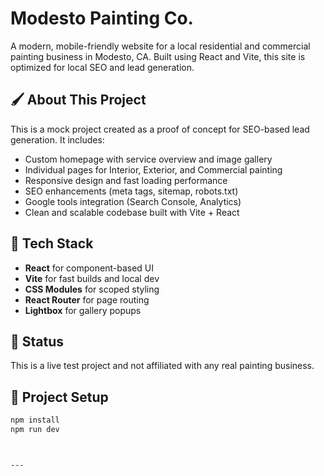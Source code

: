 # Modesto Painting Co.

A modern, mobile-friendly website for a local residential and commercial painting business in Modesto, CA. Built using React and Vite, this site is optimized for local SEO and lead generation.

## 🖌️ About This Project

This is a mock project created as a proof of concept for SEO-based lead generation. It includes:

- Custom homepage with service overview and image gallery
- Individual pages for Interior, Exterior, and Commercial painting
- Responsive design and fast loading performance
- SEO enhancements (meta tags, sitemap, robots.txt)
- Google tools integration (Search Console, Analytics)
- Clean and scalable codebase built with Vite + React

## 🔧 Tech Stack

- **React** for component-based UI
- **Vite** for fast builds and local dev
- **CSS Modules** for scoped styling
- **React Router** for page routing
- **Lightbox** for gallery popups

## 🚧 Status

This is a live test project and not affiliated with any real painting business.

## 📁 Project Setup

```bash
npm install
npm run dev



---



